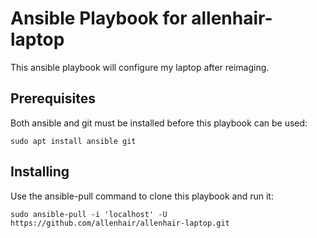 # Ansible Playbook for allenhair-laptop

This ansible playbook will configure my laptop after reimaging.

## Prerequisites

Both ansible and git must be installed before this playbook can be used:

    sudo apt install ansible git

## Installing

Use the ansible-pull command to clone this playbook and run it:

    sudo ansible-pull -i 'localhost' -U https://github.com/allenhair/allenhair-laptop.git
